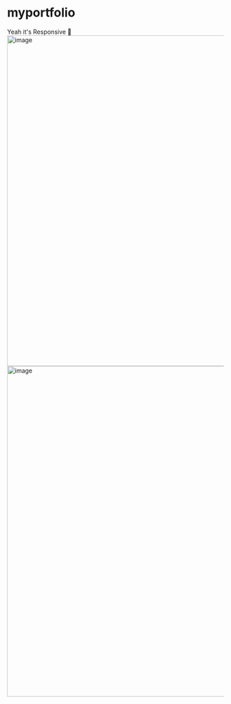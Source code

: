 # myportfolio
Yeah it's Responsive 🥺
<img width="1366" height="768" alt="image" src="https://github.com/user-attachments/assets/621a04ef-ab90-4818-b0af-fbba64229776" />
<img width="1366" height="768" alt="image" src="https://github.com/user-attachments/assets/0b5fcf54-ac47-4d37-b2e9-7b11e6168b4e" />

